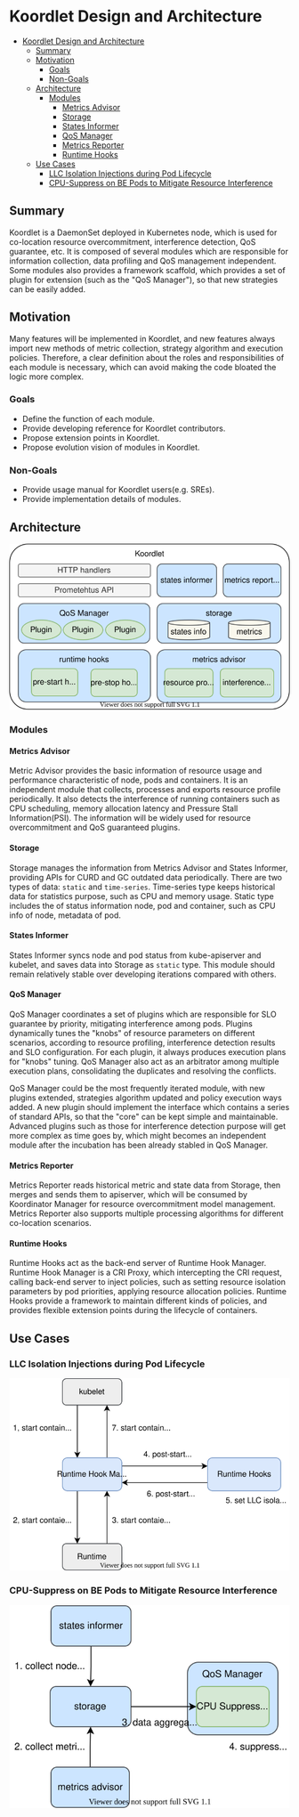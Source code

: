# Koordlet Design and Architecture

* [Koordlet Design and Architecture](#koordlet-design-and-architecture)
   * [Summary](#summary)
   * [Motivation](#motivation)
      * [Goals](#goals)
      * [Non-Goals](#non-goals)
   * [Architecture](#architecture)
      * [Modules](#modules)
         * [Metrics Advisor](#metrics-advisor)
         * [Storage](#storage)
         * [States Informer](#states-informer)
         * [QoS Manager](#qos-manager)
         * [Metrics Reporter](#metrics-reporter)
         * [Runtime Hooks](#runtime-hooks)
   * [Use Cases](#use-cases)
      * [LLC Isolation Injections during Pod Lifecycle](#llc-isolation-injections-during-pod-lifecycle)
      * [CPU-Suppress on BE Pods to Mitigate Resource Interference](#cpu-suppress-on-be-pods-to-mitigate-resource-interference)

## Summary
Koordlet is a DaemonSet deployed in Kubernetes node, which is used for co-location resource overcommitment, interference 
detection, QoS guarantee, etc. It is composed of several modules which are responsible for information collection, 
data profiling and QoS management independent. Some modules also provides a framework scaffold, which provides a set 
of plugin for extension (such as the "QoS Manager"), so that new strategies can be easily added.  

## Motivation
Many features will be implemented in Koordlet, and new features always import new methods of metric collection, 
strategy algorithm and execution policies. Therefore, a clear definition about the roles and responsibilities of each 
module is necessary, which can avoid making the code bloated the logic more complex.

### Goals
- Define the function of each module.
- Provide developing reference for Koordlet contributors.
- Propose extension points in Koordlet.
- Propose evolution vision of modules in Koordlet.

### Non-Goals 
- Provide usage manual for Koordlet users(e.g. SREs).
- Provide implementation details of modules.

## Architecture
![image](../images/koordlet-arch.svg)

### Modules

#### Metrics Advisor
Metric Advisor provides the basic information of resource usage and performance characteristic of node, pods and containers. 
It is an independent module that collects, processes and exports resource profile periodically. It also detects the 
interference of running containers such as CPU scheduling, memory allocation latency and Pressure Stall Information(PSI).
The information will be widely used for resource overcommitment and QoS guaranteed plugins.

#### Storage
Storage manages the information from Metrics Advisor and States Informer, providing APIs for CURD and GC outdated data 
periodically. There are two types of data: `static` and `time-series`. Time-series type keeps historical data for 
statistics purpose, such as CPU and memory usage. Static type includes the of status information node, pod and container,
such as CPU info of node, metadata of pod.

#### States Informer
States Informer syncs node and pod status from kube-apiserver and kubelet, and saves data into Storage as `static` type.
This module should remain relatively stable over developing iterations compared with others.

#### QoS Manager
QoS Manager coordinates a set of plugins which are responsible for SLO guarantee by priority, mitigating interference 
among pods. Plugins dynamically tunes the "knobs" of resource parameters on different scenarios, according to resource 
profiling, interference detection results and SLO configuration. For each plugin, it always produces execution plans for
"knobs" tuning. QoS Manager also act as an arbitrator among multiple execution plans, consolidating the duplicates and 
resolving the conflicts.

QoS Manager could be the most frequently iterated module, with new plugins extended, strategies algorithm updated and
policy execution ways added. A new plugin should implement the interface which contains a series of standard APIs, so
that the "core" can be kept simple and maintainable. Advanced plugins such as those for interference detection purpose
will get more complex as time goes by, which might becomes an independent module after the incubation has been already
stabled in QoS Manager. 

#### Metrics Reporter
Metrics Reporter reads historical metric and state data from Storage, then merges and sends them to apiserver,
which will be consumed by Koordinator Manager for resource overcommitment model management. Metrics Reporter also 
supports multiple processing algorithms for different co-location scenarios.

#### Runtime Hooks
Runtime Hooks act as the back-end server of Runtime Hook Manager. Runtime Hook Manager is a CRI Proxy, which 
intercepting the CRI request, calling back-end server to inject policies, such as setting resource isolation 
parameters by pod priorities, applying resource allocation policies. Runtime Hooks provide a framework to maintain 
different kinds of policies, and provides flexible extension points during the lifecycle of containers.

## Use Cases
### LLC Isolation Injections during Pod Lifecycle
![image](../images/llc-isolation.svg)

### CPU-Suppress on BE Pods to Mitigate Resource Interference 
![image](../images/cpu-suppress.svg)
